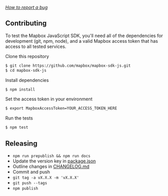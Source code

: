 _[How to report a bug](http://polite.technology/reportabug.html)_

## Contributing

To test the Mapbox JavaScript SDK, you'll need all of the dependencies for
development (git, npm, node), and a valid Mapbox access token that has
access to all tested services.

Clone this repository

```sh
$ git clone https://github.com/mapbox/mapbox-sdk-js.git
$ cd mapbox-sdk-js
```

Install dependencies

```sh
$ npm install
```

Set the access token in your environment

```sh
$ export MapboxAccessToken=YOUR_ACCESS_TOKEN_HERE
```

Run the tests

```sh
$ npm test
```

## Releasing

- `npm run prepublish && npm run docs`
- Update the version key in [package.json](https://github.com/mapbox/mapbox-sdk-js/blob/master/package.json#L3)
- Outline changes in [CHANGELOG.md](https://github.com/mapbox/mapbox-sdk-js/blob/master/CHANGELOG.md)
- Commit and push
- `git tag -a vX.X.X -m 'vX.X.X'`
- `git push --tags`
- `npm publish`
